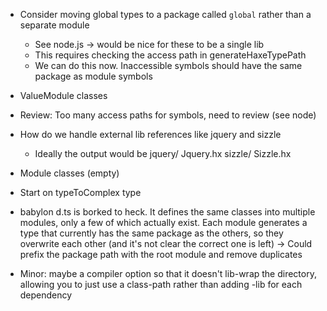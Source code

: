 
- Consider moving global types to a package called `global` rather than a separate module
	- See node.js -> would be nice for these to be a single lib
	- This requires checking the access path in generateHaxeTypePath
	- We can do this now. Inaccessible symbols should have the same package as module symbols

- ValueModule classes

- Review: Too many access paths for symbols, need to review (see node)

- How do we handle external lib references like jquery and sizzle
	- Ideally the output would be
		jquery/
			Jquery.hx
		sizzle/
			Sizzle.hx
- Module classes (empty)
- Start on typeToComplex type

- babylon d.ts is borked to heck. It defines the same classes into multiple modules, only a few of which actually exist. Each module generates a type that currently has the same package as the others, so they overwrite each other (and it's not clear the correct one is left)
	-> Could prefix the package path with the root module and remove duplicates

- Minor: maybe a compiler option so that it doesn't lib-wrap the directory, allowing you to just use a class-path rather than adding -lib for each dependency